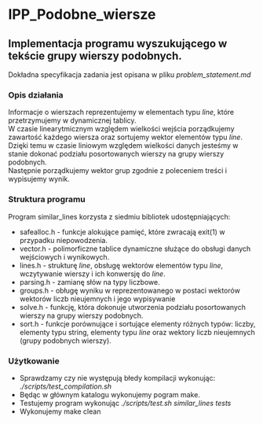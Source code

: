 # IPP_Podobne_wiersze

## Implementacja programu wyszukującego w tekście grupy wierszy podobnych.

Dokładna specyfikacja zadania jest opisana w pliku *problem_statement.md*

### Opis działania

Informacje o wierszach reprezentujemy w elementach typu *line*,
które przetrzymujemy w dynamicznej tablicy. \
W czasie linearytmicznym względem wielkości wejścia porządkujemy
zawartość każdego wiersza oraz sortujemy wektor elementów typu *line*. \
Dzięki temu w czasie liniowym względem wielkości danych jesteśmy w stanie
dokonać podziału posortowanych wierszy na grupy wierszy podobnych. \
Następnie porządkujemy wektor grup zgodnie z poleceniem treści i
wypisujemy wynik.

### Struktura programu

   Program similar_lines korzysta z siedmiu bibliotek udostępniających:   
 * safealloc.h - funkcje alokujące pamięć, które zwracają exit(1)
     w przypadku niepowodzenia.
 * vector.h - polimorficzne tablice dynamiczne służące
     do obsługi danych wejściowych i wynikowych.
 * lines.h - strukturę *line*, obsługę wektorów elementów
      typu *line*, wczytywanie wierszy i ich konwersję do *line*.
 * parsing.h - zamianę słów na typy liczbowe.
 * groups.h - obługę wyniku w reprezentowanego w postaci
     wektorów wektorów liczb nieujemnych i jego wypisywanie
 * solve.h - funkcję, która dokonuje utworzenia podziału
     posortowanych wierszy na grupy wierszy podobnych.
 * sort.h - funkcje porównujące i sortujące elementy różnych
     typów: liczby, elementy typu string, elementy typu *line* oraz
     wektory liczb nieujemnych (grupy podobnych wierszy).
    
### Użytkowanie

* Sprawdzamy czy nie występują błedy kompilacji wykonując: *./scripts/test_compilation.sh*
* Będąc w głównym katalogu wykonujemy pogram make. 
* Testujemy program wykonując *./scripts/test.sh similar_lines tests*
* Wykonujemy make clean 

